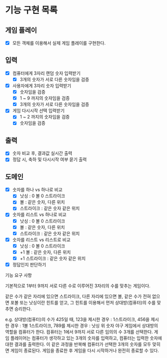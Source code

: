 # 기능 구현 목록

## 게임 플레이
- [x] 모든 객체를 이용해서 실제 게임 플레이를 구현한다.

## 입력
- [x] 컴퓨터에게 3자리 랜덤 숫자 입력받기
  - [x] 3개의 숫자가 서로 다른 숫자임을 검증
- [x] 사용자에게 3자리 숫자 입력받기
    - [x] 숫자임을 검증
    - [x] 1 ~ 9 까지의 숫자임을 검증
    - [x] 3개의 숫자가 서로 다른 숫자임을 검증
- [x] 게임 다시시작 선택 입력받기
  - [x] 1 ~ 2 까지의 숫자임을 검증
  - [x] 숫자임을 검증

## 출력
- [x] 숫자 비교 후, 결과값 실시간 출력
- [x] 정답 시, 축하 및 다시시작 여부 묻기 출력

## 도메인
- [x] 숫자를 하나 vs 하나로 비교
  - [x] 낫싱 : 0 볼 0 스트라이크
  - [x] 볼 : 같은 숫자, 다른 위치
  - [x] 스트라이크 : 같은 숫자 같은 위치
- [x] 숫자를 리스트 vs 하나로 비교
  - [x] 낫싱 : 0 볼 0 스트라이크
  - [x] 볼 : 같은 숫자, 다른 위치
  - [x] 스트라이크 : 같은 숫자 같은 위치
- [x] 숫자를 리스트 vs 리스트로 비교
  - [x] 낫싱 : 0 볼 0 스트라이크
  - [x] +1 볼 : 같은 숫자, 다른 위치
  - [x] +1 스트라이크 : 같은 숫자 같은 위치
- [x] 정답인지 판단하기

기능 요구 사항

기본적으로 1부터 9까지 서로 다른 수로 이루어진 3자리의 수를 맞추는 게임이다.

같은 수가 같은 자리에 있으면 스트라이크, 
다른 자리에 있으면 볼, 
같은 수가 전혀 없으면 포볼 또는 낫싱이란 힌트를 얻고, 
그 힌트를 이용해서 먼저 상대방(컴퓨터)의 수를 맞추면 승리한다.


e.g. 상대방(컴퓨터)의 수가 425일 때, 123을 제시한 경우 : 1스트라이크, 456을 제시한 경우 : 1볼 1스트라이크, 789를 제시한 경우 : 낫싱
위 숫자 야구 게임에서 상대방의 역할을 컴퓨터가 한다. 컴퓨터는 1에서 9까지 서로 다른 임의의 수 3개를 선택한다. 게 임 플레이어는 컴퓨터가 생각하고 있는 3개의 숫자를 입력하고, 컴퓨터는 입력한 숫자에 대한 결과를 출력한다.
이 같은 과정을 반복해 컴퓨터가 선택한 3개의 숫자를 모두 맞히면 게임이 종료된다.
게임을 종료한 후 게임을 다시 시작하거나 완전히 종료할 수 있다.